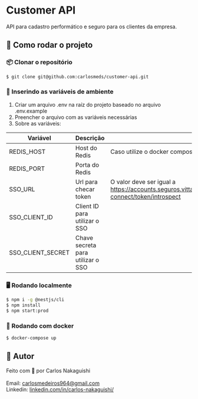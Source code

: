# **Customer API**
API para cadastro performático e seguro para os clientes da empresa.

## 🔨 Como rodar o projeto
### 📦 Clonar o repositório
```bash
$ git clone git@github.com:carlosmeds/customer-api.git
```
### 🔑 Inserindo as variáveis de ambiente
1. Criar um arquivo .env na raíz do projeto baseado no arquivo .env.example
2. Preencher o arquivo com as variáveis necessárias
3. Sobre as variáveis:

| Variável | Descrição | Observação |
| --- | --- | --- |
| REDIS_HOST | Host do Redis | Caso utilize o docker compose, definir como "redis-connection"
| REDIS_PORT | Porta do Redis |
| SSO_URL | Url para checar token | O valor deve ser igual a https://accounts.seguros.vitta.com.br/auth/realms/careers/protocol/openid-connect/token/introspect
| SSO_CLIENT_ID | Client ID para utilizar o SSO |
| SSO_CLIENT_SECRET | Chave secreta para utilizar o SSO |

### 🖥 Rodando localmente
```bash
$ npm i -g @nestjs/cli
$ npm install
$ npm start:prod
```
### 🐋 Rodando com docker 
```bash
$ docker-compose up
```

## 👤 Autor
Feito com 💚 por Carlos Nakaguishi
<br /><br />
Email: [carlosmedeiros964@gmail.com](carlosmedeiros964@gmail.com)
<br />
Linkedin: [linkedin.com/in/carlos-nakaguishi/](https://www.linkedin.com/in/carlos-nakaguishi/)
